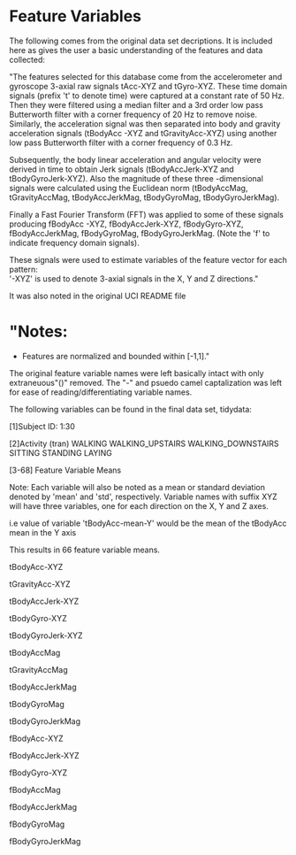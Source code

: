 Feature Variables
=================
The following comes from the original data set decriptions.  It is included here as gives the 
user a basic understanding of the features and data collected: 

 "The features selected for this database come from the accelerometer and gyroscope 3-axial raw 
  signals tAcc-XYZ and tGyro-XYZ. These time domain signals (prefix 't' to denote time) were 
  captured at a constant rate of 50 Hz. Then they were filtered using a median filter and a 3rd 
  order low pass Butterworth filter with a corner frequency of 20 Hz to remove noise. Similarly, 
  the acceleration signal was then separated into body and gravity acceleration signals (tBodyAcc
  -XYZ and tGravityAcc-XYZ) using another low pass Butterworth filter with a corner frequency of 
  0.3 Hz. 

  Subsequently, the body linear acceleration and angular velocity were derived in time to obtain 
  Jerk signals (tBodyAccJerk-XYZ and tBodyGyroJerk-XYZ). Also the magnitude of these three
  -dimensional signals were calculated using the Euclidean norm (tBodyAccMag, tGravityAccMag, 
  tBodyAccJerkMag, tBodyGyroMag, tBodyGyroJerkMag). 

  Finally a Fast Fourier Transform (FFT) was applied to some of these signals producing fBodyAcc
  -XYZ, fBodyAccJerk-XYZ, fBodyGyro-XYZ, fBodyAccJerkMag, fBodyGyroMag, fBodyGyroJerkMag. (Note 
  the 'f' to indicate frequency domain signals). 

  These signals were used to estimate variables of the feature vector for each pattern:  
  '-XYZ' is used to denote 3-axial signals in the X, Y and Z directions."

It was also noted in the original UCI README file

  "Notes: 
  ======
  - Features are normalized and bounded within [-1,1]."


The original feature variable names were left basically intact with only extraneuous"()" removed. 
The "-" and psuedo camel captalization was left for ease of reading/differentiating 
variable names.

The following variables can be found in the final data set, tidydata:

[1]Subject ID: 
    1:30

[2]Activity (tran)
    WALKING
    WALKING_UPSTAIRS
    WALKING_DOWNSTAIRS
    SITTING
    STANDING
    LAYING

[3-68] Feature Variable Means

Note: Each variable will also be noted as a mean or standard deviation denoted by 'mean' 
and 'std', respectively. Variable names with suffix XYZ will have three variables, 
one for each direction on the X, Y and Z axes. 

i.e value of variable 'tBodyAcc-mean-Y' would be the mean of the tBodyAcc mean in the Y axis

This results in 66 feature variable means.  

tBodyAcc-XYZ

tGravityAcc-XYZ

tBodyAccJerk-XYZ

tBodyGyro-XYZ

tBodyGyroJerk-XYZ

tBodyAccMag

tGravityAccMag

tBodyAccJerkMag

tBodyGyroMag

tBodyGyroJerkMag

fBodyAcc-XYZ

fBodyAccJerk-XYZ

fBodyGyro-XYZ

fBodyAccMag

fBodyAccJerkMag

fBodyGyroMag

fBodyGyroJerkMag

